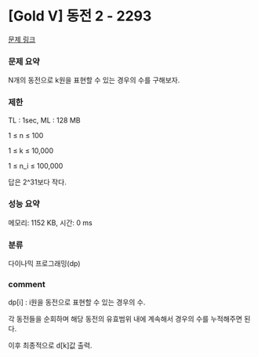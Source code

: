 
# [Gold V] 동전 2 - 2293

[문제 링크](https://www.acmicpc.net/problem/2293)

### 문제 요약

<p> N개의 동전으로 k원을 표현할 수 있는 경우의 수를 구해보자. </p>

### 제한

TL : 1sec, ML : 128 MB

1 ≤ n ≤ 100

1 ≤ k ≤ 10,000

1 ≤ n_i ≤ 100,000

답은 2^31보다 작다.

### 성능 요약

메모리: 1152 KB, 시간: 0 ms

### 분류

다이나믹 프로그래밍(dp)

### comment

dp[i] : i원을 동전으로 표현할 수 있는 경우의 수.

각 동전들을 순회하며 해당 동전의 유효범위 내에 계속해서 경우의 수를 누적해주면 된다.

이후 최종적으로 d[k]값 출력.
